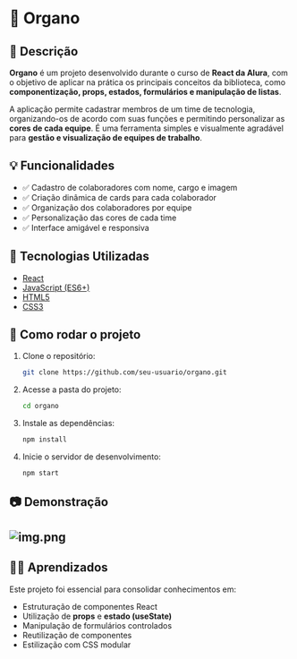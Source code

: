 # 👥 Organo

## 📌 Descrição

**Organo** é um projeto desenvolvido durante o curso de **React da Alura**, com o objetivo de aplicar na prática os principais conceitos da biblioteca, como **componentização, props, estados, formulários e manipulação de listas**.

A aplicação permite cadastrar membros de um time de tecnologia, organizando-os de acordo com suas funções e permitindo personalizar as **cores de cada equipe**. É uma ferramenta simples e visualmente agradável para **gestão e visualização de equipes de trabalho**.

## 💡 Funcionalidades

* ✅ Cadastro de colaboradores com nome, cargo e imagem
* ✅ Criação dinâmica de cards para cada colaborador
* ✅ Organização dos colaboradores por equipe
* ✅ Personalização das cores de cada time
* ✅ Interface amigável e responsiva

## 🧪 Tecnologias Utilizadas

* [React](https://reactjs.org/)
* [JavaScript (ES6+)](https://developer.mozilla.org/pt-BR/docs/Web/JavaScript)
* [HTML5](https://developer.mozilla.org/pt-BR/docs/Web/HTML)
* [CSS3](https://developer.mozilla.org/pt-BR/docs/Web/CSS)

## 🚀 Como rodar o projeto

1. Clone o repositório:

   ```bash
   git clone https://github.com/seu-usuario/organo.git
   ```

2. Acesse a pasta do projeto:

   ```bash
   cd organo
   ```

3. Instale as dependências:

   ```bash
   npm install
   ```

4. Inicie o servidor de desenvolvimento:

   ```bash
   npm start
   ```

## 📷 Demonstração

![img.png](img.png)
---

## 👩‍💻 Aprendizados

Este projeto foi essencial para consolidar conhecimentos em:

* Estruturação de componentes React
* Utilização de **props** e **estado (useState)**
* Manipulação de formulários controlados
* Reutilização de componentes
* Estilização com CSS modular
